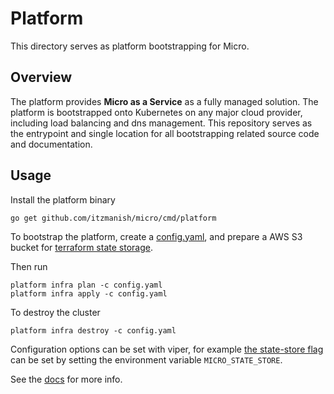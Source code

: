 # Platform

This directory serves as platform bootstrapping for Micro.

## Overview

The platform provides **Micro as a Service** as a fully managed solution. The platform is
bootstrapped onto Kubernetes on any major cloud provider, including load balancing and
dns management. This repository serves as the entrypoint and single location for all bootstrapping
related source code and documentation.

## Usage

Install the platform binary

```
go get github.com/itzmanish/micro/cmd/platform
```

To bootstrap the platform, create a [config.yaml](./config-test.yaml), and prepare a AWS S3 bucket
for [terraform state storage](https://www.terraform.io/docs/backends/types/s3.html).

Then run

```
platform infra plan -c config.yaml
platform infra apply -c config.yaml
```

To destroy the cluster

```
platform infra destroy -c config.yaml
```

Configuration options can be set with viper, for example
[the state-store flag](https://github.com/micro/platform/blob/cc27173/cmd/infra.go#L44) can be set by
setting the environment variable `MICRO_STATE_STORE`.

See the [docs](docs) for more info.
